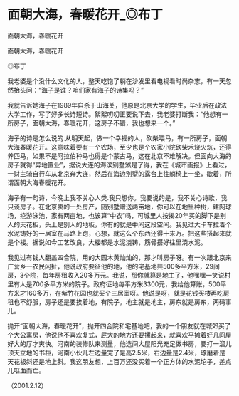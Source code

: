# 面朝大海，春暖花开_◎布丁

面朝大海，春暖花开

面朝大海，春暖花开

◎布丁

我老婆是个没什么文化的人，整天吃饱了躺在沙发里看电视看时尚杂志，有一天忽然抬头问：“海子是谁？咱们家有海子的诗集吗？”

我就告诉她海子在1989年自杀于山海关，他原是北京大学的学生，毕业后在政法大学工作，写了好多长诗短诗。絮絮叨叨正要说下去，我老婆打断我：“他想有一所房子，面朝大海，春暖花开，这房子不错，我也想来一个。”

海子的诗是怎么说的.从明天起，做一个幸福的人，砍柴喂马，有一所房子，面朝大海春暖花开。这意味着要有一个农场，至少也是个农家小院砍柴禾烧火炕，还得养匹马，如果不是阿拉伯种马也得是个蒙古马，这在北京不难解决。但面向大海的房子就得“异地置业”，据说大连的海滨别墅煞是了得，我在《城市画报》上看过，一财主骑自行车从北京奔大连，然后在海边别墅的露台上往躺椅上一坐，歇着，所谓面朝大海春暖花开。

海子有一句诗，今晚上我不关心人类.我只想你。我要说的是，我不关心诗歌，我只谈房子。在北京卖的一处房产，随别墅赠送两亩地，你可以在地里种树，建网球场，挖游泳池，家有两亩地，也该算“中农”吗，可城里人按揭20年买的脚下是别人的天花板，头上是别人的地板，你有的就是中间这段空间。我见过大卡车拉着个水泥铸好的一居室在马路上跑，心想，就这么个东西还得十来万。把这些搭起来就是个楼。据说如今工艺改良，大楼都是水泥浇铸，筋骨搭好往里浇水泥。

我见过有钱人翻盖四合院，用的大圆木黄灿灿的，那才叫房子呀。有一次跟北京来广营乡一农民闲扯，他说政府要征他的地，他的宅基地共500多平方米，29间房，3个院，每年房租收入20多万元。我说，那你就算是地主了，他嘿嘿一笑说村里有人是700多平方米的院子。政府征地每平方米3300元，我给他算账，500平方米才160多万，在紫竹花园也就买个三居室呀。他说是呀，就是花钱买楼再吃房租也不舒服，房子还是要挨着地，有院子。地主就是地主，房东就是房东，两码事儿。

抛开“面朝大海，春暖花开”，抛开四合院和宅基地吧，我的一个朋友就在城郊买了个大公寓房，他说他不喜欢复式，屁大的地方还要摞起来，就喜欢平摊着好几间屋好大的厅才爽快。河南的装修队来测量，他选间大屋阳光充足做书房，要打一溜儿顶天立地的书柜，河南小伙儿左边量完了是高2.5米，右边量是2.4米，琢磨着是天花板斜还是地上斜。我这朋友想，上百万还没买着一个正方体的水泥坨子，差点儿呕血而亡。

（2001.2.12）